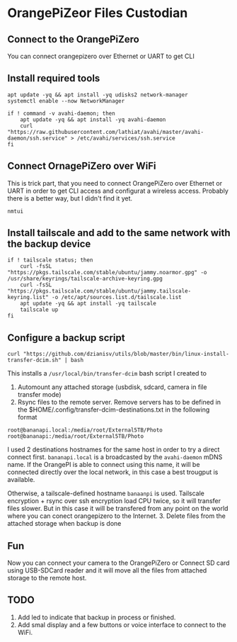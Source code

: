 # OrangePiZeor Files Custodian

## Connect to the OrangePiZero

You can connect orangepizero over Ethernet or UART to get CLI


## Install required tools

```shell
apt update -yq && apt install -yq udisks2 network-manager
systemctl enable --now NetworkManager

if ! command -v avahi-daemon; then
    apt update -yq && apt install -yq avahi-daemon
    curl "https://raw.githubusercontent.com/lathiat/avahi/master/avahi-daemon/ssh.service" > /etc/avahi/services/ssh.service
fi
```

## Connect OrnagePiZero over WiFi

This is trick part, that you need to connect OrangePiZero over Ethernet or UART in order to get CLI access and configurat a wireless access. Probably there is a better way, but I didn't find it yet.

```
nmtui
```

## Install tailscale and add to the same network with the backup device

```shell
if ! tailscale status; then
    curl -fsSL "https://pkgs.tailscale.com/stable/ubuntu/jammy.noarmor.gpg" -o /usr/share/keyrings/tailscale-archive-keyring.gpg
    curl -fsSL "https://pkgs.tailscale.com/stable/ubuntu/jammy.tailscale-keyring.list" -o /etc/apt/sources.list.d/tailscale.list
    apt update -yq && apt install -yq tailscale
    tailscale up
fi
```


## Configure a backup script


```shell
curl "https://github.com/dzianisv/utils/blob/master/bin/linux-install-transfer-dcim.sh" | bash
```

This installs a `/usr/local/bin/transfer-dcim` bash script I created to
1. Automount any attached storage (usbdisk, sdcard, camera in file transfer mode)
2. Rsync files to the remote server. Remove servers has to be defined in the $HOME/.config/transfer-dcim-destinations.txt in the following format
```
root@bananapi.local:/media/root/External5TB/Photo
root@bananapi:/media/root/External5TB/Photo
```

I used 2 destinations hostnames for the same host in order to try a direct connect first. `bananapi.local` is a broadcasted by the `avahi-daemon` mDNS name.
If the OrangePI is able to connect using this name, it will be connected directly over the local network, in this case a best trougput is  available.

Otherwise, a tailscale-defined hostname `banaanpi` is used. Tailscale encryption + rsync over ssh encryption load CPU twice, so it will transfer files slower. But in this case it will be transfered from any point on the world where you can conect orangepizero to the Internet.
3. Delete files from the attached storage when backup is done


## Fun

Now you can connect your camera to the OrangePiZero or Connect SD card using USB-SDCard reader and it will move all the files from attached storage to the remote host.


## TODO

1. Add led to indicate that backup in process or finished.
2. Add smal display and a few buttons or voice interface to connect to the WiFi.
